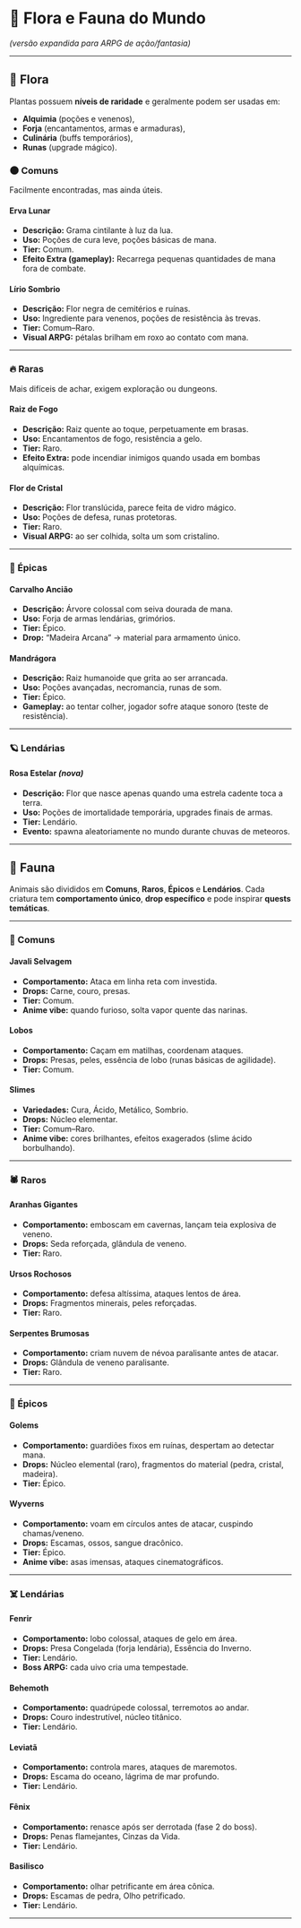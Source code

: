 # 🌿 Flora e Fauna do Mundo

*(versão expandida para ARPG de ação/fantasia)*

---

## 🌱 Flora

Plantas possuem **níveis de raridade** e geralmente podem ser usadas em:

* **Alquimia** (poções e venenos),
* **Forja** (encantamentos, armas e armaduras),
* **Culinária** (buffs temporários),
* **Runas** (upgrade mágico).

### 🌑 Comuns

Facilmente encontradas, mas ainda úteis.

#### Erva Lunar

* **Descrição:** Grama cintilante à luz da lua.
* **Uso:** Poções de cura leve, poções básicas de mana.
* **Tier:** Comum.
* **Efeito Extra (gameplay):** Recarrega pequenas quantidades de mana fora de combate.

#### Lírio Sombrio

* **Descrição:** Flor negra de cemitérios e ruínas.
* **Uso:** Ingrediente para venenos, poções de resistência às trevas.
* **Tier:** Comum–Raro.
* **Visual ARPG:** pétalas brilham em roxo ao contato com mana.

---

### 🔥 Raras

Mais difíceis de achar, exigem exploração ou dungeons.

#### Raiz de Fogo

* **Descrição:** Raiz quente ao toque, perpetuamente em brasas.
* **Uso:** Encantamentos de fogo, resistência a gelo.
* **Tier:** Raro.
* **Efeito Extra:** pode incendiar inimigos quando usada em bombas alquímicas.

#### Flor de Cristal

* **Descrição:** Flor translúcida, parece feita de vidro mágico.
* **Uso:** Poções de defesa, runas protetoras.
* **Tier:** Raro.
* **Visual ARPG:** ao ser colhida, solta um som cristalino.

---

### 🌟 Épicas

#### Carvalho Ancião

* **Descrição:** Árvore colossal com seiva dourada de mana.
* **Uso:** Forja de armas lendárias, grimórios.
* **Tier:** Épico.
* **Drop:** “Madeira Arcana” → material para armamento único.

#### Mandrágora

* **Descrição:** Raiz humanoide que grita ao ser arrancada.
* **Uso:** Poções avançadas, necromancia, runas de som.
* **Tier:** Épico.
* **Gameplay:** ao tentar colher, jogador sofre ataque sonoro (teste de resistência).

---

### 🪐 Lendárias

#### Rosa Estelar *(nova)*

* **Descrição:** Flor que nasce apenas quando uma estrela cadente toca a terra.
* **Uso:** Poções de imortalidade temporária, upgrades finais de armas.
* **Tier:** Lendário.
* **Evento:** spawna aleatoriamente no mundo durante chuvas de meteoros.

---

## 🐾 Fauna

Animais são divididos em **Comuns**, **Raros**, **Épicos** e **Lendários**.
Cada criatura tem **comportamento único**, **drop específico** e pode inspirar **quests temáticas**.

---

### 🐗 Comuns

#### Javali Selvagem

* **Comportamento:** Ataca em linha reta com investida.
* **Drops:** Carne, couro, presas.
* **Tier:** Comum.
* **Anime vibe:** quando furioso, solta vapor quente das narinas.

#### Lobos

* **Comportamento:** Caçam em matilhas, coordenam ataques.
* **Drops:** Presas, peles, essência de lobo (runas básicas de agilidade).
* **Tier:** Comum.

#### Slimes

* **Variedades:** Cura, Ácido, Metálico, Sombrio.
* **Drops:** Núcleo elementar.
* **Tier:** Comum–Raro.
* **Anime vibe:** cores brilhantes, efeitos exagerados (slime ácido borbulhando).

---

### 🕷️ Raros

#### Aranhas Gigantes

* **Comportamento:** emboscam em cavernas, lançam teia explosiva de veneno.
* **Drops:** Seda reforçada, glândula de veneno.
* **Tier:** Raro.

#### Ursos Rochosos

* **Comportamento:** defesa altíssima, ataques lentos de área.
* **Drops:** Fragmentos minerais, peles reforçadas.
* **Tier:** Raro.

#### Serpentes Brumosas

* **Comportamento:** criam nuvem de névoa paralisante antes de atacar.
* **Drops:** Glândula de veneno paralisante.
* **Tier:** Raro.

---

### 🐉 Épicos

#### Golems

* **Comportamento:** guardiões fixos em ruínas, despertam ao detectar mana.
* **Drops:** Núcleo elemental (raro), fragmentos do material (pedra, cristal, madeira).
* **Tier:** Épico.

#### Wyverns

* **Comportamento:** voam em círculos antes de atacar, cuspindo chamas/veneno.
* **Drops:** Escamas, ossos, sangue dracônico.
* **Tier:** Épico.
* **Anime vibe:** asas imensas, ataques cinematográficos.

---

### ☠️ Lendárias

#### Fenrir

* **Comportamento:** lobo colossal, ataques de gelo em área.
* **Drops:** Presa Congelada (forja lendária), Essência do Inverno.
* **Tier:** Lendário.
* **Boss ARPG:** cada uivo cria uma tempestade.

#### Behemoth

* **Comportamento:** quadrúpede colossal, terremotos ao andar.
* **Drops:** Couro indestrutível, núcleo titânico.
* **Tier:** Lendário.

#### Leviatã

* **Comportamento:** controla mares, ataques de maremotos.
* **Drops:** Escama do oceano, lágrima de mar profundo.
* **Tier:** Lendário.

#### Fênix

* **Comportamento:** renasce após ser derrotada (fase 2 do boss).
* **Drops:** Penas flamejantes, Cinzas da Vida.
* **Tier:** Lendário.

#### Basilisco

* **Comportamento:** olhar petrificante em área cônica.
* **Drops:** Escamas de pedra, Olho petrificado.
* **Tier:** Lendário.

---